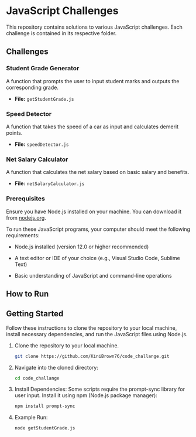 # JavaScript Challenges

This repository contains solutions to various JavaScript challenges. Each challenge is contained in its respective folder.

## Challenges

### Student Grade Generator

A function that prompts the user to input student marks and outputs the corresponding grade.

- **File:** `getStudentGrade.js`

### Speed Detector

A function that takes the speed of a car as input and calculates demerit points.

- **File:** `speedDetector.js`

### Net Salary Calculator

A function that calculates the net salary based on basic salary and benefits.

- **File:** `netSalaryCalculator.js`
### Prerequisites

Ensure you have Node.js installed on your machine. You can download it from [nodejs.org](https://nodejs.org/).

To run these JavaScript programs, your computer should meet the
following requirements:

-   Node.js installed (version 12.0 or higher recommended)

-   A text editor or IDE of your choice (e.g., Visual Studio Code,
    Sublime Text)

-   Basic understanding of JavaScript and command-line operations
## How to Run
## Getting Started

Follow these instructions to clone the repository to your local machine, install necessary dependencies, and run the JavaScript files using Node.js.

1. Clone the repository to your local machine.
   ```bash
   git clone https://github.com/KiniBrown76/code_challange.git

2. Navigate into the cloned directory:
   ```bash
   cd code_challange
3. Install Dependencies:
   Some scripts require the prompt-sync library for user input. Install it using npm (Node.js package manager):
   ```bash
   npm install prompt-sync
4. Example Run:
   ```bash
   node getStudentGrade.js
